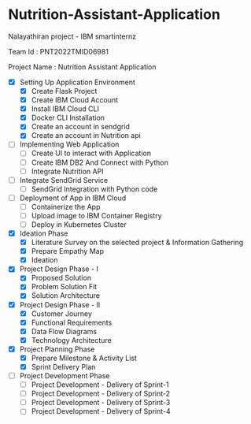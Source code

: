 # Nutrition-Assistant-Application

Nalayathiran project - IBM smartinternz

Team Id : PNT2022TMID06981

Project Name : Nutrition Assistant Application 

- [X] Setting Up Application Environment
    - [X] Create Flask Project
    - [X] Create IBM Cloud Account
    - [X] Install IBM Cloud CLI
    - [X] Docker CLI Installation
    - [X] Create an account in sendgrid
    - [X] Create an account in Nutrition api
- [ ] Implementing Web Application
    - [ ] Create UI to interact with Application
    - [ ] Create IBM DB2 And Connect with Python
    - [ ] Integrate Nutrition API
- [ ] Integrate SendGrid Service
    - [ ] SendGrid Integration with Python code
- [ ] Deployment of App in IBM Cloud
    - [ ] Containerize the App
    - [ ] Upload image to IBM Container Registry
    - [ ] Deploy in Kubernetes Cluster
- [X] Ideation Phase
    - [X] Literature Survey on the selected project & Information Gathering
    - [X] Prepare Empathy Map
    - [X] Ideation
- [X] Project Design Phase - I
    - [X] Proposed Solution
    - [X] Problem Solution Fit
    - [X] Solution Architecture
- [X] Project Design Phase - II
    - [X] Customer Journey
    - [X] Functional Requirements
    - [X] Data Flow Diagrams
    - [X] Technology Architecture
- [X] Project Planning Phase
    - [X] Prepare Milestone & Activity List
    - [X] Sprint Delivery Plan
- [ ] Project Development Phase
    - [ ] Project Development - Delivery of Sprint-1
    - [ ] Project Development - Delivery of Sprint-2
    - [ ] Project Development - Delivery of Sprint-3
    - [ ] Project Development - Delivery of Sprint-4

